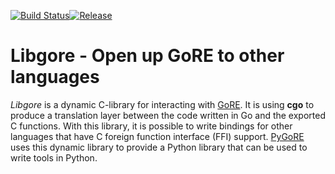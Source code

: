 [![Build Status](https://travis-ci.org/goretk/libgore.svg?branch=master)](https://travis-ci.org/goretk/libgore)[![Release](https://img.shields.io/github/release/goretk/libgore.svg?style=flat-square)](https://github.com/goretk/libgore/releases/latest)
# Libgore - Open up GoRE to other languages

*Libgore* is a dynamic C-library for interacting with [GoRE](/gore). It is
using **cgo** to produce a translation layer between the code written in Go and
the exported C functions. With this library, it is possible to write bindings
for other languages that have C foreign function interface (FFI) support.
[PyGoRE](/pygore) uses this dynamic library to provide a Python library that
can be used to write tools in Python.
